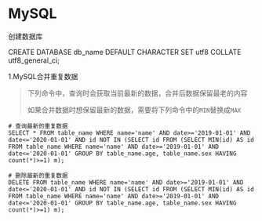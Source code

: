 # MySQL

创建数据库

CREATE DATABASE db_name DEFAULT CHARACTER SET utf8 COLLATE utf8_general_ci;



1.MySQL合并重复数据

> 下列命令中，查询时会获取当前最新的数据，合并后数据保留最老的内容
>
> 如果合并数据时想保留最新的数据，需要将下列命令中的`MIN`替换成`MAX`

```mysql
# 查询最新的重复数据
SELECT * FROM table_name WHERE name='name' AND date>='2019-01-01' AND date<='2020-01-01' AND id NOT IN (SELECT id FROM (SELECT MIN(id) AS id FROM table_name WHERE name='name' AND date>='2019-01-01' AND date<='2020-01-01' GROUP BY table_name.age, table_name.sex HAVING count(*)>=1) m);

# 删除最新的重复数据
DELETE FROM table_name WHERE name='name' AND date>='2019-01-01' AND date<='2020-01-01' AND id NOT IN (SELECT id FROM (SELECT MIN(id) AS id FROM table_name WHERE name='name' AND date>='2019-01-01' AND date<='2020-01-01' GROUP BY table_name.age, table_name.sex HAVING count(*)>=1) m);


```

